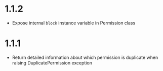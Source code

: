 # 1.1.2

- Expose internal `block` instance variable in Permission class

# 1.1.1

- Return detailed information about which permission is duplicate when raising DuplicatePermission exception

